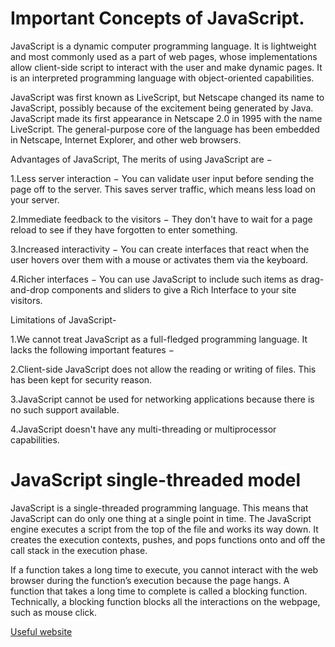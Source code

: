 # Important Concepts of JavaScript. 



JavaScript is a dynamic computer programming language. It is lightweight and most commonly used as a part of web pages, whose implementations allow client-side script to interact with the user and make dynamic pages. It is an interpreted programming language with object-oriented capabilities.

JavaScript was first known as LiveScript, but Netscape changed its name to JavaScript, possibly because of the excitement being generated by Java. JavaScript made its first appearance in Netscape 2.0 in 1995 with the name LiveScript. The general-purpose core of the language has been embedded in Netscape, Internet Explorer, and other web browsers.

Advantages of JavaScript, The merits of using JavaScript are −

1.Less server interaction − You can validate user input before sending the page off to the server. This saves server traffic, which means less load on your server.

2.Immediate feedback to the visitors − They don't have to wait for a page reload to see if they have forgotten to enter something.

3.Increased interactivity − You can create interfaces that react when the user hovers over them with a mouse or activates them via the keyboard.

4.Richer interfaces − You can use JavaScript to include such items as drag-and-drop components and sliders to give a Rich Interface to your site visitors.

Limitations of JavaScript-

1.We cannot treat JavaScript as a full-fledged programming language. It lacks the following important features −

2.Client-side JavaScript does not allow the reading or writing of files. This has been kept for security reason.

3.JavaScript cannot be used for networking applications because there is no such support available.

4.JavaScript doesn't have any multi-threading or multiprocessor capabilities.

# JavaScript single-threaded model
JavaScript is a single-threaded programming language. This means that JavaScript can do only one thing at a single point in time.
The JavaScript engine executes a script from the top of the file and works its way down. It creates the execution contexts, pushes, and pops functions onto and off the call stack in the execution phase. 

If a function takes a long time to execute, you cannot interact with the web browser during the function’s execution because the page hangs.
A function that takes a long time to complete is called a blocking function. Technically, a blocking function blocks all the interactions on the webpage, such as mouse click.


[Useful website](https://www.javascripttutorial.net/javascript-event-loop/)
